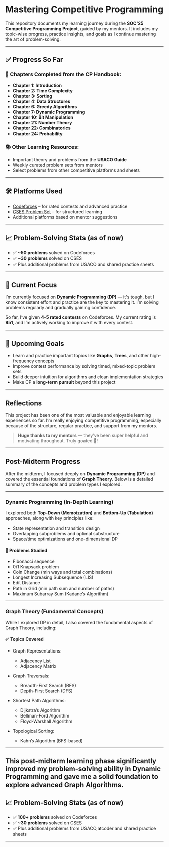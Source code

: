 
# Mastering Competitive Programming

This repository documents my learning journey during the **SOC'25 Competitive Programming Project**, guided by my mentors. It includes my topic-wise progress, practice insights, and goals as I continue mastering the art of problem-solving.

---

## ✅ Progress So Far

### 📘 Chapters Completed from the CP Handbook:
- **Chapter 1: Introduction**
- **Chapter 2: Time Complexity**
- **Chapter 3: Sorting**
- **Chapter 4: Data Structures**
- **Chapter 6: Greedy Algorithms**
- **Chapter 7: Dynamic Programming**
- **Chapter 10: Bit Manipulation**
- **Chapter 21: Number Theory**
- **Chapter 22: Combinatorics**
- **Chapter 24: Probability**

### 📚 Other Learning Resources:
- Important theory and problems from the **USACO Guide**
- Weekly curated problem sets from mentors
- Select problems from other competitive platforms and sheets

---

## 🛠 Platforms Used

- [Codeforces](https://codeforces.com/) – for rated contests and advanced practice  
- [CSES Problem Set](https://cses.fi/problemset/) – for structured learning  
- Additional platforms based on mentor suggestions

---

## 📈 Problem-Solving Stats (as of now)

- ✅ **~50 problems** solved on Codeforces  
- ✅ **~30 problems** solved on CSES  
- ✅ Plus additional problems from USACO and shared practice sheets

---

## 🧠 Current Focus

I’m currently focused on **Dynamic Programming (DP)** — it's tough, but I know consistent effort and practice are the key to mastering it. I’m solving problems regularly and gradually gaining confidence.

So far, I’ve given **4–5 rated contests** on Codeforces. My current rating is **951**, and I’m actively working to improve it with every contest.

---

## 🎯 Upcoming Goals

- Learn and practice important topics like **Graphs**, **Trees**, and other high-frequency concepts
- Improve contest performance by solving timed, mixed-topic problem sets
- Build deeper intuition for algorithms and clean implementation strategies
- Make CP a **long-term pursuit** beyond this project

---

## Reflections

This project has been one of the most valuable and enjoyable learning experiences so far. I’m really enjoying competitive programming, especially because of the structure, regular practice, and support from my mentors.

> **Huge thanks to my mentors** — they’ve been super helpful and motivating throughout. Truly goated 🐐!

---

##  Post-Midterm Progress

After the midterm, I focused deeply on **Dynamic Programming (DP)** and covered the essential foundations of **Graph Theory**. Below is a detailed summary of the concepts and problem types I explored.

---

###  Dynamic Programming (In-Depth Learning)

I explored both **Top-Down (Memoization)** and **Bottom-Up (Tabulation)** approaches, along with key principles like:

- State representation and transition design
- Overlapping subproblems and optimal substructure
- Space/time optimizations and one-dimensional DP

#### 📌 Problems Studied
- Fibonacci sequence
- 0/1 Knapsack problem
- Coin Change (min ways and total combinations)
- Longest Increasing Subsequence (LIS)
- Edit Distance
- Path in Grid (min path sum and number of paths)
- Maximum Subarray Sum (Kadane’s Algorithm)

---

###  Graph Theory (Fundamental Concepts)

While I explored DP in detail, I also covered the fundamental aspects of Graph Theory, including:

#### ✅ Topics Covered
- Graph Representations:
  - Adjacency List
  - Adjacency Matrix

- Graph Traversals:
  - Breadth-First Search (BFS)
  - Depth-First Search (DFS)

- Shortest Path Algorithms:
  - Dijkstra’s Algorithm
  - Bellman-Ford Algorithm
  - Floyd-Warshall Algorithm

- Topological Sorting:
  - Kahn’s Algorithm (BFS-based)

---

This post-midterm learning phase significantly improved my problem-solving ability in **Dynamic Programming** and gave me a solid foundation to explore **advanced Graph Algorithms**.
---

## 📈 Problem-Solving Stats (as of now)

- ✅ **100+ problems** solved on Codeforces  
- ✅ **~30 problems** solved on CSES  
- ✅ Plus additional problems from USACO,atcoder and shared practice sheets

---




